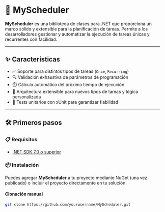 # 🚀 MyScheduler

**MyScheduler** es una biblioteca de clases para .NET que proporciona un marco sólido y extensible para la planificación de tareas. Permite a los desarrolladores gestionar y automatizar la ejecución de tareas únicas y recurrentes con facilidad.

---

## ✨ Características

- ✅ Soporte para distintos tipos de tareas (`Once`, `Recurring`)
- 🔍 Validación exhaustiva de parámetros de programación
- ⏱️ Cálculo automático del próximo tiempo de ejecución
- 🧩 Arquitectura extensible para nuevos tipos de tareas y lógica personalizada
- 🧪 Tests unitarios con xUnit para garantizar fiabilidad

---

## 🛠️ Primeros pasos

### 📋 Requisitos

- [.NET SDK 7.0 o superior](https://dotnet.microsoft.com/en-us/download)

### 📦 Instalación

Puedes agregar **MyScheduler** a tu proyecto mediante NuGet (una vez publicado) o incluir el proyecto directamente en tu solución.

#### Clonación manual

```bash
git clone https://github.com/yourusername/MyScheduler.git
